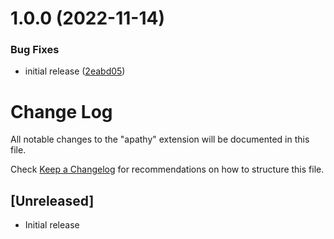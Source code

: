 # 1.0.0 (2022-11-14)


### Bug Fixes

* initial release ([2eabd05](https://github.com/vberlier/apathy/commit/2eabd05fea42748671f97e619d6b897588a69e28))

# Change Log

All notable changes to the "apathy" extension will be documented in this file.

Check [Keep a Changelog](http://keepachangelog.com/) for recommendations on how to structure this file.

## [Unreleased]

- Initial release
